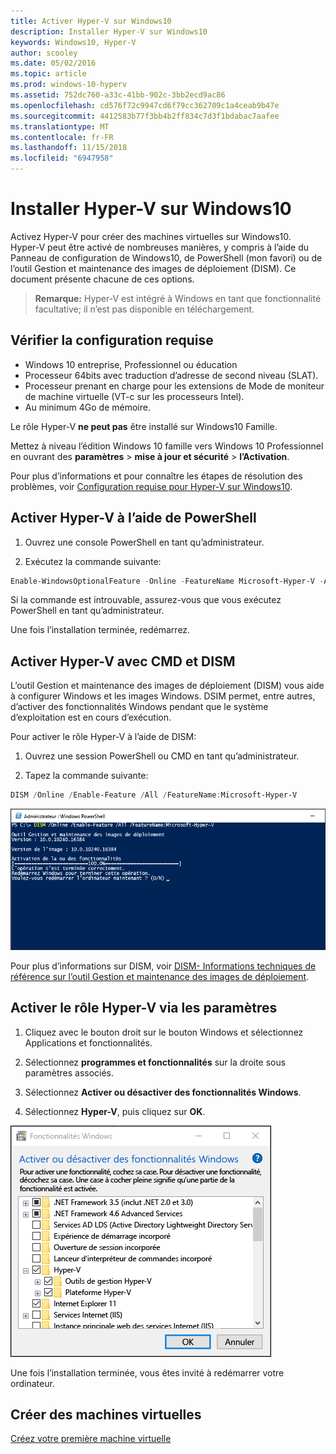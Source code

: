 ```yaml
---
title: Activer Hyper-V sur Windows10
description: Installer Hyper-V sur Windows10
keywords: Windows10, Hyper-V
author: scooley
ms.date: 05/02/2016
ms.topic: article
ms.prod: windows-10-hyperv
ms.assetid: 752dc760-a33c-41bb-902c-3bb2ecd9ac86
ms.openlocfilehash: cd576f72c9947cd6f79cc362709c1a4ceab9b47e
ms.sourcegitcommit: 4412583b77f3bb4b2ff834c7d3f1bdabac7aafee
ms.translationtype: MT
ms.contentlocale: fr-FR
ms.lasthandoff: 11/15/2018
ms.locfileid: "6947958"
---
```

# <a name="install-hyper-v-on-windows-10"></a>Installer Hyper-V sur Windows10

Activez Hyper-V pour créer des machines virtuelles sur Windows10.  
Hyper-V peut être activé de nombreuses manières, y compris à l’aide du Panneau de configuration de Windows10, de PowerShell (mon favori) ou de l’outil Gestion et maintenance des images de déploiement (DISM). Ce document présente chacune de ces options.

> **Remarque:** Hyper-V est intégré à Windows en tant que fonctionnalité facultative; il n’est pas disponible en téléchargement.

## <a name="check-requirements"></a>Vérifier la configuration requise

* Windows 10 entreprise, Professionnel ou éducation
* Processeur 64bits avec traduction d’adresse de second niveau (SLAT).
* Processeur prenant en charge pour les extensions de Mode de moniteur de machine virtuelle (VT-c sur les processeurs Intel).
* Au minimum 4Go de mémoire.

Le rôle Hyper-V **ne peut pas** être installé sur Windows10 Famille.

Mettez à niveau l’édition Windows 10 famille vers Windows 10 Professionnel en ouvrant des **paramètres** > **mise à jour et sécurité** > **l’Activation**.

Pour plus d’informations et pour connaître les étapes de résolution des problèmes, voir [Configuration requise pour Hyper-V sur Windows10](../reference/hyper-v-requirements.md).

## <a name="enable-hyper-v-using-powershell"></a>Activer Hyper-V à l’aide de PowerShell

1. Ouvrez une console PowerShell en tant qu’administrateur.

2. Exécutez la commande suivante:

  ```powershell
  Enable-WindowsOptionalFeature -Online -FeatureName Microsoft-Hyper-V -All
  ```

  Si la commande est introuvable, assurez-vous que vous exécutez PowerShell en tant qu’administrateur.

Une fois l’installation terminée, redémarrez.

## <a name="enable-hyper-v-with-cmd-and-dism"></a>Activer Hyper-V avec CMD et DISM

L’outil Gestion et maintenance des images de déploiement (DISM) vous aide à configurer Windows et les images Windows.  DSIM permet, entre autres, d’activer des fonctionnalités Windows pendant que le système d’exploitation est en cours d’exécution.

Pour activer le rôle Hyper-V à l’aide de DISM:

1. Ouvrez une session PowerShell ou CMD en tant qu’administrateur.

1. Tapez la commande suivante:

  ```powershell
  DISM /Online /Enable-Feature /All /FeatureName:Microsoft-Hyper-V
  ```

  ![Fenêtre de console montrant Hyper-V en cours d’activation.](media/dism_upd.png)

Pour plus d’informations sur DISM, voir [DISM- Informations techniques de référence sur l’outil Gestion et maintenance des images de déploiement](https://technet.microsoft.com/en-us/library/hh824821.aspx).

## <a name="enable-the-hyper-v-role-through-settings"></a>Activer le rôle Hyper-V via les paramètres

1. Cliquez avec le bouton droit sur le bouton Windows et sélectionnez Applications et fonctionnalités.

2. Sélectionnez **programmes et fonctionnalités** sur la droite sous paramètres associés. 

3. Sélectionnez **Activer ou désactiver des fonctionnalités Windows**.

4. Sélectionnez **Hyper-V**, puis cliquez sur **OK**.

![Boîte de dialogue des programmes et fonctionnalités Windows](media/enable_role_upd.png)

Une fois l’installation terminée, vous êtes invité à redémarrer votre ordinateur.

## <a name="make-virtual-machines"></a>Créer des machines virtuelles

[Créez votre première machine virtuelle](quick-create-virtual-machine.md)
